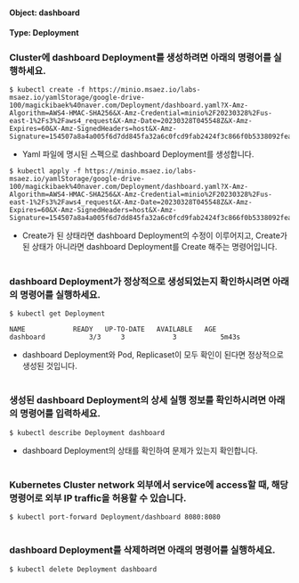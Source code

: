 
#### Object: dashboard
#### Type: Deployment

### Cluster에 dashboard Deployment를 생성하려면 아래의 명령어를 실행하세요.

```
$ kubectl create -f https://minio.msaez.io/labs-msaez.io/yamlStorage/google-drive-100/magickibaek%40naver.com/Deployment/dashboard.yaml?X-Amz-Algorithm=AWS4-HMAC-SHA256&X-Amz-Credential=minio%2F20230328%2Fus-east-1%2Fs3%2Faws4_request&X-Amz-Date=20230328T045548Z&X-Amz-Expires=60&X-Amz-SignedHeaders=host&X-Amz-Signature=154507a8a4a005f6d7dd845fa32a6c0fcd9fab2424f3c866f0b5338092fea98d
```
- Yaml 파일에 명시된 스펙으로 dashboard Deployment를 생성합니다.

```
$ kubectl apply -f https://minio.msaez.io/labs-msaez.io/yamlStorage/google-drive-100/magickibaek%40naver.com/Deployment/dashboard.yaml?X-Amz-Algorithm=AWS4-HMAC-SHA256&X-Amz-Credential=minio%2F20230328%2Fus-east-1%2Fs3%2Faws4_request&X-Amz-Date=20230328T045548Z&X-Amz-Expires=60&X-Amz-SignedHeaders=host&X-Amz-Signature=154507a8a4a005f6d7dd845fa32a6c0fcd9fab2424f3c866f0b5338092fea98d
```
- Create가 된 상태라면 dashboard Deployment의 수정이 이루어지고, Create가 된 상태가 아니라면 dashboard Deployment를 Create 해주는 명령어입니다.  
#

### dashboard Deployment가 정상적으로 생성되었는지 확인하시려면 아래의 명령어를 실행하세요.

```
$ kubectl get Deployment

NAME            READY   UP-TO-DATE   AVAILABLE   AGE
dashboard           3/3     3            3           5m43s

```
- dashboard Deployment와 Pod, Replicaset이 모두 확인이 된다면 정상적으로 생성된 것입니다.
#

### 생성된 dashboard Deployment의 상세 실행 정보를 확인하시려면 아래의 명령어를 입력하세요.

```
$ kubectl describe Deployment dashboard
```
- dashboard Deployment의 상태를 확인하여 문제가 있는지 확인합니다. 
#

### Kubernetes Cluster network 외부에서 service에 access할 때, 해당 명령어로 외부 IP traffic을 허용할 수 있습니다.

```
$ kubectl port-forward Deployment/dashboard 8080:8080
```
#

### dashboard Deployment를 삭제하려면 아래의 명령어를 실행하세요.

```
$ kubectl delete Deployment dashboard
```
#

